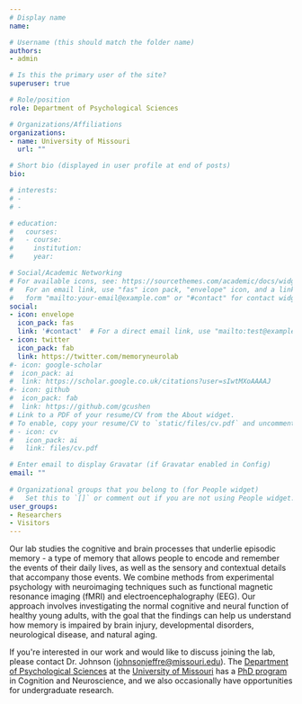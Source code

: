 ```yaml
---
# Display name
name: 

# Username (this should match the folder name)
authors:
- admin

# Is this the primary user of the site?
superuser: true

# Role/position
role: Department of Psychological Sciences

# Organizations/Affiliations
organizations:
- name: University of Missouri
  url: ""

# Short bio (displayed in user profile at end of posts)
bio: 

# interests:
# - 
# - 

# education:
#   courses:
#   - course: 
#     institution: 
#     year: 

# Social/Academic Networking
# For available icons, see: https://sourcethemes.com/academic/docs/widgets/#icons
#   For an email link, use "fas" icon pack, "envelope" icon, and a link in the
#   form "mailto:your-email@example.com" or "#contact" for contact widget.
social:
- icon: envelope
  icon_pack: fas
  link: '#contact'  # For a direct email link, use "mailto:test@example.org".
- icon: twitter
  icon_pack: fab
  link: https://twitter.com/memoryneurolab
#- icon: google-scholar
#  icon_pack: ai
#  link: https://scholar.google.co.uk/citations?user=sIwtMXoAAAAJ
#- icon: github
#  icon_pack: fab
#  link: https://github.com/gcushen
# Link to a PDF of your resume/CV from the About widget.
# To enable, copy your resume/CV to `static/files/cv.pdf` and uncomment the lines below.  
# - icon: cv
#   icon_pack: ai
#   link: files/cv.pdf

# Enter email to display Gravatar (if Gravatar enabled in Config)
email: ""
  
# Organizational groups that you belong to (for People widget)
#   Set this to `[]` or comment out if you are not using People widget.  
user_groups:
- Researchers
- Visitors
---
```


Our lab studies the cognitive and brain processes that underlie episodic memory - a type of memory that allows people to encode and remember the events of their daily lives, as well as the sensory and contextual details that accompany those events. We combine methods from experimental psychology with neuroimaging techniques such as functional magnetic resonance imaging (fMRI) and electroencephalography (EEG). Our approach involves investigating the normal cognitive and neural function of healthy young adults, with the goal that the findings can help us understand how memory is impaired by brain injury, developmental disorders, neurological disease, and natural aging.

If you're interested in our work and would like to discuss joining the lab, please contact Dr. Johnson (<johnsonjeffre@missouri.edu>). The [Department of Psychological Sciences](https://psychology.missouri.edu/) at the [University of Missouri](https://missouri.edu) has a [PhD program](https://psychology.missouri.edu/grad/graduate-program) in Cognition and Neuroscience, and we also occasionally have opportunities for undergraduate research.
